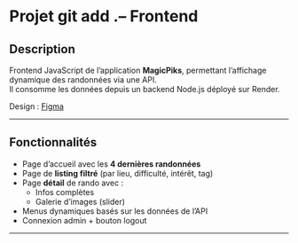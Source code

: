 # Projet git add .– Frontend

## Description

Frontend JavaScript de l’application **MagicPiks**, permettant l’affichage dynamique des randonnées via une API.  
Il consomme les données depuis un backend Node.js déployé sur Render.

Design : [Figma](https://www.figma.com/design/GC5v95K5CKXshqJNZi0CTG/projet_formation?node-id=3-1682&t=Nt0IzPanDyLM6y2a-0)

---

## Fonctionnalités

- Page d’accueil avec les **4 dernières randonnées**
- Page de **listing filtré** (par lieu, difficulté, intérêt, tag)
- Page **détail** de rando avec :
  - Infos complètes
  - Galerie d’images (slider)
- Menus dynamiques basés sur les données de l’API
- Connexion admin + bouton logout

---
